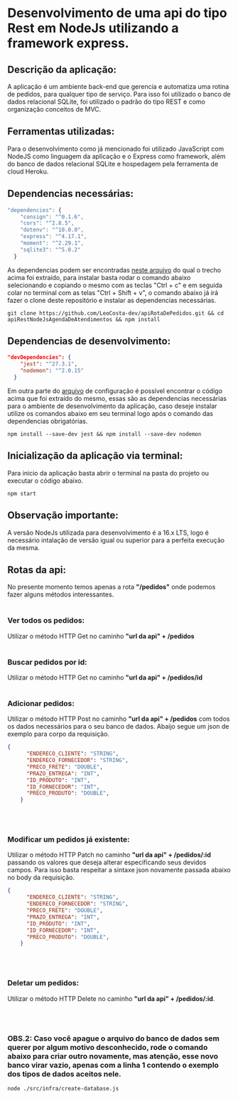 # Desenvolvimento de uma api do tipo Rest em NodeJs utilizando a framework express.

## Descrição da aplicação:
A aplicação é um ambiente back-end que gerencia e automatiza uma rotina de pedidos, para qualquer tipo de serviço. Para isso foi utilizado o banco de dados relacional SQLite, foi utilizado o padrão do tipo REST e como organização conceitos de MVC.

## Ferramentas utilizadas:
Para o desenvolvimento como já mencionado foi utilizado JavaScript com NodeJS como linguagem da aplicação e o Express como framework, além do banco de dados relacional SQLite e hospedagem pela ferramenta de cloud Heroku.

## Dependencias necessárias:
```js
"dependencies": {
    "consign": "^0.1.6",
    "cors": "^2.8.5",
    "dotenv": "^10.0.0",
    "express": "^4.17.1",
    "moment": "^2.29.1",
    "sqlite3": "^5.0.2"
  }
```
As dependencias podem ser encontradas <a href = 'https://github.com/LeoCosta-dev/apiRotaDePedidos/blob/main/package.json'>neste arquivo</a> do qual o trecho acima foi extraído, para instalar basta rodar o comando abaixo selecionando e copiando o mesmo com as teclas "Ctrl + c" e em seguida colar no terminal com as telas "Ctrl + Shift + v", o comando abaixo já irá fazer o clone deste repositório e instalar as dependencias necessárias.

```
git clone https://github.com/LeoCosta-dev/apiRotaDePedidos.git && cd apiRestNodeJsAgendaDeAtendimentos && npm install
```
## Dependencias de desenvolvimento:
```json
"devDependencies": {
    "jest": "^27.3.1",
    "nodemon": "^2.0.15"
  }
```
Em outra parte do <a href = 'https://github.com/LeoCosta-dev/apiRotaDePedidos/blob/main/package.json'>arquivo</a> de configuração é possível encontrar o código acima que foi extraído do mesmo, essas são as dependencias necessárias para o ambiente de desenvolvimento da aplicação, caso deseje instalar utilize os comandos abaixo em seu terminal logo após o comando das dependencias obrigatórias.

```
npm install --save-dev jest && npm install --save-dev nodemon
```
## Inicialização da aplicação via terminal:
Para inicio da aplicação basta abrir o terminal na pasta do projeto ou executar o código abaixo.

```
npm start
```

## Observação importante:

A versão NodeJs utilizada para desenvolvimento é a 16.x LTS, logo é necessário intalação de versão igual ou superior para a perfeita execução da mesma.

## Rotas da api:

No presente momento temos apenas a rota <b>"/pedidos"</b> onde podemos fazer alguns métodos interessantes.
<br>
<br>

### Ver todos os pedidos:

Utilizar o método HTTP Get no caminho <b>"url da api" + /pedidos</b>
<br>
<br>

### Buscar pedidos por id:

Utilizar o método HTTP Get no caminho <b>"url da api" + /pedidos/id</b>
<br>
<br>

### Adicionar pedidos:
Utilizar o método HTTP Post no caminho <b>"url da api" + /pedidos</b> com todos os dados necessários para o seu banco de dados. Abaijo segue um json de exemplo para corpo da requisição.

```json
{
      "ENDERECO_CLIENTE": "STRING",
      "ENDERECO_FORNECEDOR": "STRING",
      "PRECO_FRETE": "DOUBLE",
      "PRAZO_ENTREGA": "INT",
      "ID_PRODUTO": "INT",
      "ID_FORNECEDOR": "INT",
      "PRECO_PRODUTO": "DOUBLE",
    }
```
<br>
<br>

### Modificar um pedidos já existente:
Utilizar o método HTTP Patch no caminho <b>"url da api" + /pedidos/:id</b> passando os valores que deseja alterar especificando seus devidos campos. Para isso basta respeitar a sintaxe json novamente passada abaixo no body da requisição.
```json
{
      "ENDERECO_CLIENTE": "STRING",
      "ENDERECO_FORNECEDOR": "STRING",
      "PRECO_FRETE": "DOUBLE",
      "PRAZO_ENTREGA": "INT",
      "ID_PRODUTO": "INT",
      "ID_FORNECEDOR": "INT",
      "PRECO_PRODUTO": "DOUBLE",
    }
```
<br>
<br>

### Deletar um pedidos:
Utilizar o método HTTP Delete no caminho <b>"url da api" + /pedidos/:id</b>.

<br>
<br>

### OBS.2: Caso você apague o arquivo do banco de dados sem querer por algum motivo desconhecido, rode o comando abaixo para criar outro novamente, mas atenção, esse novo banco virar vazio, apenas com a linha 1 contendo o exemplo dos tipos de dados aceitos nele.

```node
node ./src/infra/create-database.js
```